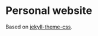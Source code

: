 # Personal website
Based on [jekyll-theme-css](https://github.com/wemake-services/jekyll-theme-hackcss/).
